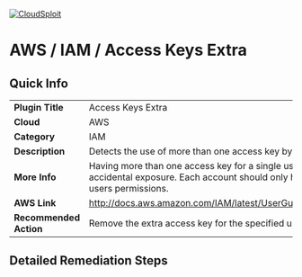 [![CloudSploit](https://cloudsploit.com/img/logo-big-text-100.png "CloudSploit")](https://cloudsploit.com)

# AWS / IAM / Access Keys Extra

## Quick Info

| | |
|-|-|
| **Plugin Title** | Access Keys Extra |
| **Cloud** | AWS |
| **Category** | IAM |
| **Description** | Detects the use of more than one access key by any single user |
| **More Info** | Having more than one access key for a single user increases the chance of accidental exposure. Each account should only have one key that defines the users permissions. |
| **AWS Link** | http://docs.aws.amazon.com/IAM/latest/UserGuide/ManagingCredentials.html |
| **Recommended Action** | Remove the extra access key for the specified user. |

## Detailed Remediation Steps

